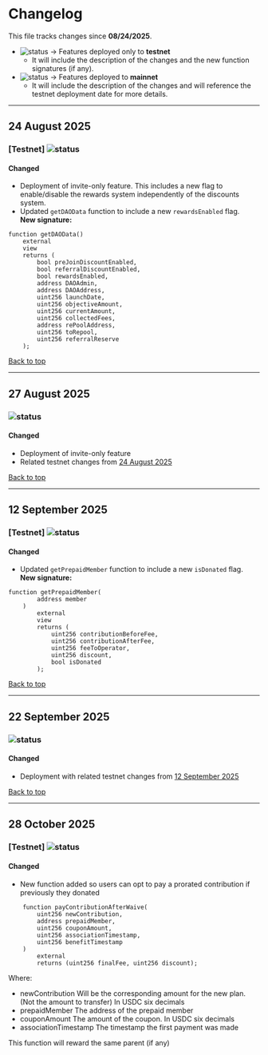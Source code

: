# Changelog

This file tracks changes since **08/24/2025**.

-   ![status](https://img.shields.io/badge/status-unreleased-orange) → Features deployed only to **testnet**
    -   It will include the description of the changes and the new function signatures (if any).
-   ![status](https://img.shields.io/badge/status-released-brightgreen) → Features deployed to **mainnet**
    -   It will include the description of the changes and will reference the testnet deployment date for more details.

---

## 24 August 2025

### [Testnet] ![status](https://img.shields.io/badge/status-unreleased-orange)

#### Changed

-   Deployment of invite-only feature. This includes a new flag to enable/disable the rewards system independently of the discounts system.
-   Updated `getDAOData` function to include a new `rewardsEnabled` flag.  
    **New signature:**

```solidity
function getDAOData()
    external
    view
    returns (
        bool preJoinDiscountEnabled,
        bool referralDiscountEnabled,
        bool rewardsEnabled,
        address DAOAdmin,
        address DAOAddress,
        uint256 launchDate,
        uint256 objectiveAmount,
        uint256 currentAmount,
        uint256 collectedFees,
        address rePoolAddress,
        uint256 toRepool,
        uint256 referralReserve
    );
```

[Back to top](#changelog)

---

## 27 August 2025

### ![status](https://img.shields.io/badge/status-released-brightgreen)

#### Changed

-   Deployment of invite-only feature
-   Related testnet changes from [24 August 2025](#24-august-2025)

[Back to top](#changelog)

---

## 12 September 2025

### [Testnet] ![status](https://img.shields.io/badge/status-unreleased-orange)

#### Changed

-   Updated `getPrepaidMember` function to include a new `isDonated` flag.  
    **New signature:**

```solidity
function getPrepaidMember(
        address member
    )
        external
        view
        returns (
            uint256 contributionBeforeFee,
            uint256 contributionAfterFee,
            uint256 feeToOperator,
            uint256 discount,
            bool isDonated
        );
```

[Back to top](#changelog)

---

## 22 September 2025

### ![status](https://img.shields.io/badge/status-released-brightgreen)

#### Changed

-   Deployment with related testnet changes from [12 September 2025](#12-september-2025)

[Back to top](#changelog)

---

## 28 October 2025

### [Testnet] ![status](https://img.shields.io/badge/status-unreleased-orange)

#### Changed

-   New function added so users can opt to pay a prorated contribution if previously they donated

```solidity
    function payContributionAfterWaive(
        uint256 newContribution,
        address prepaidMember,
        uint256 couponAmount,
        uint256 associationTimestamp,
        uint256 benefitTimestamp
    )
        external
        returns (uint256 finalFee, uint256 discount);
```

Where:

-   newContribution Will be the corresponding amount for the new plan. (Not the amount to transfer) In USDC six decimals
-   prepaidMember The address of the prepaid member
-   couponAmount The amount of the coupon. In USDC six decimals
-   associationTimestamp The timestamp the first payment was made

This function will reward the same parent (if any)
